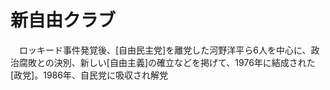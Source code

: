# 新自由クラブ
　ロッキード事件発覚後、[自由民主党]を離党した河野洋平ら6人を中心に、政治腐敗との決別、新しい[自由主義]の確立などを掲げて、1976年に結成された[政党]。1986年、自民党に吸収され解党
